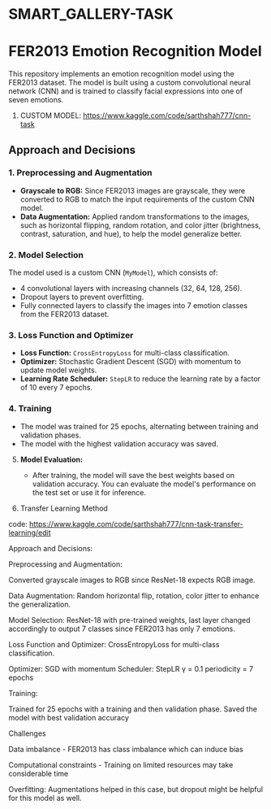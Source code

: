 # SMART_GALLERY-TASK

# FER2013 Emotion Recognition Model

This repository implements an emotion recognition model using the FER2013 dataset. The model is built using a custom convolutional neural network (CNN) and is trained to classify facial expressions into one of seven emotions.

1. CUSTOM MODEL: https://www.kaggle.com/code/sarthshah777/cnn-task
   

## Approach and Decisions

### 1. **Preprocessing and Augmentation**
- **Grayscale to RGB:** Since FER2013 images are grayscale, they were converted to RGB to match the input requirements of the custom CNN model.
- **Data Augmentation:** Applied random transformations to the images, such as horizontal flipping, random rotation, and color jitter (brightness, contrast, saturation, and hue), to help the model generalize better.

### 2. **Model Selection**
The model used is a custom CNN (`MyModel`), which consists of:
- 4 convolutional layers with increasing channels (32, 64, 128, 256).
- Dropout layers to prevent overfitting.
- Fully connected layers to classify the images into 7 emotion classes from the FER2013 dataset.

### 3. **Loss Function and Optimizer**
- **Loss Function:** `CrossEntropyLoss` for multi-class classification.
- **Optimizer:** Stochastic Gradient Descent (SGD) with momentum to update model weights.
- **Learning Rate Scheduler:** `StepLR` to reduce the learning rate by a factor of 10 every 7 epochs.

### 4. **Training**
- The model was trained for 25 epochs, alternating between training and validation phases.
- The model with the highest validation accuracy was saved.

5. **Model Evaluation:**
    - After training, the model will save the best weights based on validation accuracy. You can evaluate the model's performance on the test set or use it for inference.


   

2.  Transfer Learning Method 

code:
https://www.kaggle.com/code/sarthshah777/cnn-task-transfer-learning/edit

Approach and Decisions:

Preprocessing and Augmentation:

Converted grayscale images to RGB since ResNet-18 expects RGB image.

Data Augmentation: Random horizontal flip, rotation, color jitter to enhance the generalization.

Model Selection:
ResNet-18 with pre-trained weights, last layer changed accordingly to output 7 classes since FER2013 has only 7 emotions.

Loss Function and Optimizer:
CrossEntropyLoss for multi-class classification.

Optimizer: SGD with momentum
 Scheduler: StepLR γ = 0.1 periodicity = 7 epochs
 
 Training:
 
 Trained for 25 epochs with a training and then validation phase. Saved the model with best validation accuracy
 

  Challenges

 Data imbalance - FER2013 has class imbalance which can induce bias
 
 Computational constraints - Training on limited resources may take considerable time
 
 Overfitting: Augmentations helped in this case, but dropout might be helpful for this model as well.
